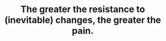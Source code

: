 ---
title: The greater the resistance to (inevitable) changes, the greater the pain.
tags: change buddhism acceptance experience
---